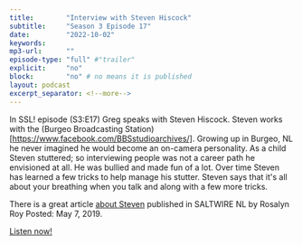 ```yaml
---
title:        "Interview with Steven Hiscock"
subtitle:     "Season 3 Episode 17"
date:         "2022-10-02"
keywords:
mp3-url:      ""
episode-type: "full" #"trailer"
explicit:     "no"
block:        "no" # no means it is published
layout: podcast
excerpt_separator: <!--more-->
---
```

In SSL! episode (S3:E17) Greg speaks with Steven Hiscock. Steven works with the (Burgeo Broadcasting Station)[https://www.facebook.com/BBSstudioarchives/]. Growing up in Burgeo, NL he never imagined he would become an on-camera personality. As a child Steven stuttered; so interviewing people was not a career path he envisioned at all. He was bullied and made fun of a lot. Over time Steven has learned a few tricks to help manage his stutter. Steven says that it's all about your breathing when you talk and along with a few more tricks.

There is a great article [about Steven](https://www.saltwire.com/newfoundland-labrador/news/a-stutterer-no-more-burgeo-newscaster-earning-accolades-for-talking-abilities-308791/) published in SALTWIRE NL by Rosalyn Roy Posted: May 7, 2019.

[Listen now!](https://anchor.fm/somestutterluh)
